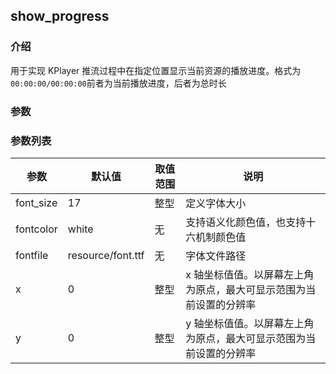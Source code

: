 ## show_progress

### 介绍

用于实现 KPlayer 推流过程中在指定位置显示当前资源的播放进度。格式为 `00:00:00/00:00:00`前者为当前播放进度，后者为总时长

### 参数

### 参数列表

| 参数      | 默认值            | 取值范围 | 说明                                                               |
| --------- | ----------------- | -------- | ------------------------------------------------------------------ |
| font_size | 17                | 整型     | 定义字体大小                                                       |
| fontcolor | white             | 无       | 支持语义化颜色值，也支持十六机制颜色值                             |
| fontfile  | resource/font.ttf | 无       | 字体文件路径                                                       |
| x         | 0                 | 整型     | x 轴坐标值值。以屏幕左上角为原点，最大可显示范围为当前设置的分辨率 |
| y         | 0                 | 整型     | y 轴坐标值值。以屏幕左上角为原点，最大可显示范围为当前设置的分辨率 |
